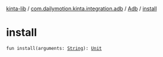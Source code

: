 [kinta-lib](../../index.md) / [com.dailymotion.kinta.integration.adb](../index.md) / [Adb](index.md) / [install](./install.md)

# install

`fun install(arguments: `[`String`](https://kotlinlang.org/api/latest/jvm/stdlib/kotlin/-string/index.html)`): `[`Unit`](https://kotlinlang.org/api/latest/jvm/stdlib/kotlin/-unit/index.html)